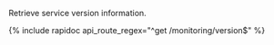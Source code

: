 Retrieve service version information.

{% include rapidoc api_route_regex="^get /monitoring/version$" %}

